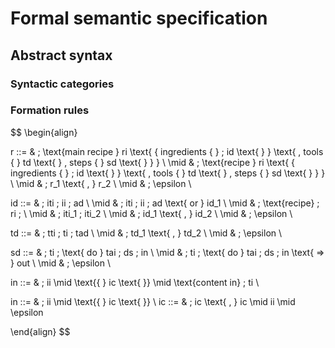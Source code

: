 # Formal semantic specification
## Abstract syntax
### Syntactic categories
### Formation rules
$$
\begin{align}

r ::= & \; \text{main recipe } ri \text{ \{ ingredients \{ }  \; id \text{ \} } \text{ , tools \{ } td \text{ \} , steps \{ } sd \text{ \} \} }   \\ 
\mid & \; \text{recipe } ri \text{ \{ ingredients \{ }  \; id \text{ \} } \text{ , tools \{ } td \text{ \} , steps \{ } sd \text{ \} \} }   \\ 
\mid & \; r_1 \text{ , } r_2 \\
\mid & \; \epsilon \\

id ::= & \; iti \; ii \; ad \\
\mid & \; iti \; ii \; ad \text{ or } id_1 \\
\mid & \; \text{recipe} \; ri \; \\
\mid & \; iti_1 \; iti_2 \\
\mid & \; id_1 \text{ , } id_2 \\
\mid & \; \epsilon \\

td ::= & \; tti \; ti \; tad \\
\mid & \; td_1 \text{ , } td_2 \\
\mid & \; \epsilon \\

sd ::= & \; ti \; \text{ do } tai \; ds \; in \\
\mid & \; ti \; \text{ do } tai \; ds \; in \text{ => } out \\
\mid & \; \epsilon \\

in ::= & \; ii \mid \text{\{ } ic \text{ \}} \mid \text{content in} \; ti \\

in ::= & \; ii \mid \text{\{ } ic \text{ \}} \\
ic ::= & \; ic \text{ , } ic \mid ii \mid \epsilon


\end{align}
$$
